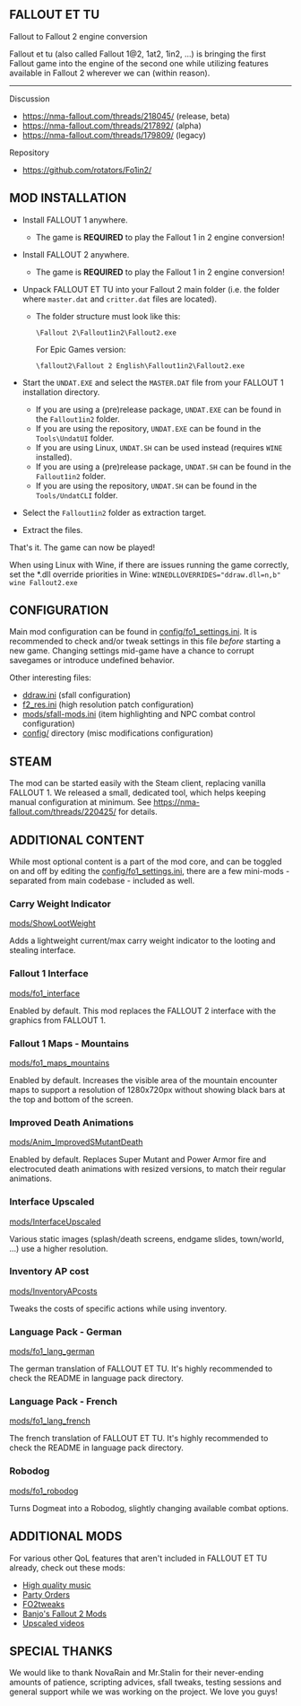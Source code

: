 FALLOUT ET TU
-------------
Fallout to Fallout 2 engine conversion


Fallout et tu (also called Fallout 1@2, 1at2, 1in2, ...) is bringing the first Fallout game into the engine of the second one while utilizing features available in Fallout 2 wherever we can (within reason).

---

Discussion
- https://nma-fallout.com/threads/218045/ (release, beta)
- https://nma-fallout.com/threads/217892/ (alpha)
- https://nma-fallout.com/threads/179809/ (legacy)

Repository
- https://github.com/rotators/Fo1in2/


MOD INSTALLATION
----------------

- Install FALLOUT 1 anywhere.
  - The game is **REQUIRED** to play the Fallout 1 in 2 engine conversion!

- Install FALLOUT 2 anywhere.
  - The game is **REQUIRED** to play the Fallout 1 in 2 engine conversion!

- Unpack FALLOUT ET TU into your Fallout 2 main folder (i.e. the folder where `master.dat` and `critter.dat` files are located).
  - The folder structure must look like this:
    ```
    \Fallout 2\Fallout1in2\Fallout2.exe
    ```
    For Epic Games version:
    ```
    \fallout2\Fallout 2 English\Fallout1in2\Fallout2.exe
    ```

- Start the `UNDAT.EXE` and select the `MASTER.DAT` file from your FALLOUT 1 installation directory.
  - If you are using a (pre)release package, `UNDAT.EXE` can be found in the `Fallout1in2` folder.
  - If you are using the repository, `UNDAT.EXE` can be found in the `Tools\UndatUI` folder.
  - If you are using Linux, `UNDAT.SH` can be used instead (requires `WINE` installed).
  - If you are using a (pre)release package, `UNDAT.SH` can be found in the `Fallout1in2` folder.
  - If you are using the repository, `UNDAT.SH` can be found in the `Tools/UndatCLI` folder.

- Select the `Fallout1in2` folder as extraction target.

- Extract the files.

That's it. The game can now be played!

When using Linux with Wine, if there are issues running the game correctly, set the *.dll override priorities in Wine: `WINEDLLOVERRIDES="ddraw.dll=n,b" wine Fallout2.exe`


CONFIGURATION
-------------

Main mod configuration can be found in [config/fo1_settings.ini](config/fo1_settings.ini). It is recommended to check and/or tweak settings in this file _before_ starting a new game. Changing settings mid-game have a chance to corrupt savegames or introduce undefined behavior.

Other interesting files:
- [ddraw.ini](ddraw.ini) (sfall configuration)
- [f2_res.ini](f2_res.ini) (high resolution patch configuration)
- [mods/sfall-mods.ini](mods/sfall-mods.ini) (item highlighting and NPC combat control configuration)
- [config/](config/) directory (misc modifications configuration)


STEAM
-----------------

The mod can be started easily with the Steam client, replacing vanilla FALLOUT 1. We released a small, dedicated tool, which helps keeping manual configuration at minimum.
See https://nma-fallout.com/threads/220425/ for details.

ADDITIONAL CONTENT
------------------

While most optional content is a part of the mod core, and can be toggled on and off by editing the [config/fo1_settings.ini](config/fo1_settings.ini), there are a few mini-mods - separated from main codebase - included as well.

### Carry Weight Indicator  ###
[mods/ShowLootWeight](mods/ShowLootWeight)

Adds a lightweight current/max carry weight indicator to the looting and stealing interface.

### Fallout 1 Interface ###
[mods/fo1_interface](mods/fo1_interface)

Enabled by default.
This mod replaces the FALLOUT 2 interface with the graphics from FALLOUT 1.

### Fallout 1 Maps - Mountains ###
[mods/fo1_maps_mountains](mods/fo1_maps_mountains)

Enabled by default.
Increases the visible area of the mountain encounter maps to support a resolution of 1280x720px without showing black bars at the top and bottom of the screen.

### Improved Death Animations ###
[mods/Anim_ImprovedSMutantDeath](mods/Anim_ImprovedSMutantDeath)

Enabled by default.
Replaces Super Mutant and Power Armor fire and electrocuted death animations with resized versions, to match their regular animations.

### Interface Upscaled ###
[mods/InterfaceUpscaled](mods/InterfaceUpscaled)

Various static images (splash/death screens, endgame slides, town/world, ...) use a higher resolution.

### Inventory AP cost ###
[mods/InventoryAPcosts](mods/InventoryAPcosts)

Tweaks the costs of specific actions while using inventory.

### Language Pack - German ###
[mods/fo1_lang_german](mods/fo1_lang_german)

The german translation of FALLOUT ET TU. It's highly recommended to check the README in language pack directory.

### Language Pack - French ###
[mods/fo1_lang_french](mods/fo1_lang_french)

The french translation of FALLOUT ET TU. It's highly recommended to check the README in language pack directory.

### Robodog ###
[mods/fo1_robodog](mods/fo1_robodog)

Turns Dogmeat into a Robodog, slightly changing available combat options.


ADDITIONAL MODS
--------------
For various other QoL features that aren't included in FALLOUT ET TU already, check out these mods:
- [High quality music](https://github.com/BGforgeNet/Fallout2-HQ-music)
- [Party Orders](https://github.com/BGforgeNet/Fallout2_Party_Orders)
- [FO2tweaks](https://github.com/BGforgeNet/FO2tweaks)
- [Banjo's Fallout 2 Mods](https://www.nma-fallout.com/threads/banjos-fallout-2-mods.220413/)
- [Upscaled videos](https://www.nma-fallout.com/threads/fallout-ettu-hd-videos-playable-ingame.221565/)

SPECIAL THANKS
--------------

We would like to thank NovaRain and Mr.Stalin for their never-ending amounts of patience, scripting advices, sfall tweaks, testing sessions and general support while we was working on the project.
We love you guys!
